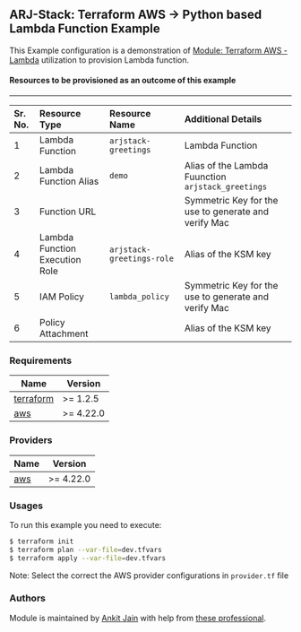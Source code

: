 ## ARJ-Stack: Terraform AWS -> Python based Lambda Function Example

This Example configuration is a demonstration of [Module: Terraform AWS - Lambda](https://github.com/arjstack/terraform-aws-lambda) utilization to provision Lambda function.

#### Resources to be provisioned as an outcome of this example
---

| Sr. No. | Resource Type | Resource Name | Additional Details |
|:------|:------|:------|:------|
| 1 | Lambda Function | `arjstack-greetings` | Lambda Function |
| 2 | Lambda Function Alias | `demo` | Alias of the Lambda Fuunction `arjstack_greetings` |
| 3 | Function URL |  | Symmetric Key for the use to generate and verify Mac |
| 4 | Lambda Function Execution Role | `arjstack-greetings-role` | Alias of the KSM key |
| 5 | IAM Policy | `lambda_policy` | Symmetric Key for the use to generate and verify Mac |
| 6 | Policy Attachment |  | Alias of the KSM key |

### Requirements

| Name | Version |
|------|---------|
| <a name="requirement_terraform"></a> [terraform](#requirement\_terraform) | >= 1.2.5 |
| <a name="requirement_aws"></a> [aws](#requirement\_aws) | >= 4.22.0 |

### Providers

| Name | Version |
|------|---------|
| <a name="provider_aws"></a> [aws](#provider\_aws) | >= 4.22.0 |

### Usages

To run this example you need to execute:

```bash
$ terraform init
$ terraform plan --var-file=dev.tfvars
$ terraform apply --var-file=dev.tfvars
```

Note: Select the correct the AWS provider configurations in `provider.tf` file

### Authors

Module is maintained by [Ankit Jain](https://github.com/ankit-jn) with help from [these professional](https://github.com/arjstack/terraform-aws-examples/graphs/contributors).